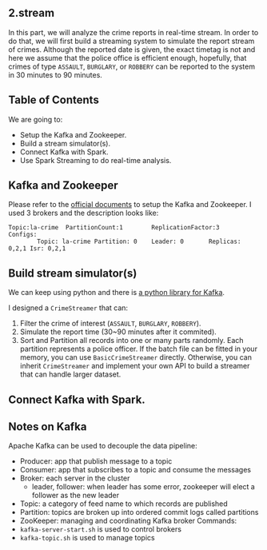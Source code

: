 2.stream
---

In this part, we will analyze the crime reports in real-time stream.
In order to do that, we will first build a streaming system to simulate the report stream of crimes.
Although the reported date is given, the exact timetag is not and here we assume that the police office is efficient enough, hopefully, that crimes of type `ASSAULT`, `BURGLARY`, or `ROBBERY` can be reported to the system in 30 minutes to 90 minutes.


Table of Contents
---
We are going to:
- Setup the Kafka and Zookeeper.
- Build a stream simulator(s).
- Connect Kafka with Spark.
- Use Spark Streaming to do real-time analysis.


Kafka and Zookeeper
---
Please refer to the [official documents](https://kafka.apache.org/) to setup the Kafka and Zookeeper. I used 3 brokers and the description looks like:
```
Topic:la-crime  PartitionCount:1        ReplicationFactor:3     Configs:
        Topic: la-crime Partition: 0    Leader: 0       Replicas: 0,2,1 Isr: 0,2,1
```

Build stream simulator(s)
---
We can keep using python and there is [a python library for Kafka](https://github.com/Parsely/pykafka).

I designed a `CrimeStreamer` that can: 
1. Filter the crime of interest (`ASSAULT`, `BURGLARY`, `ROBBERY`).
2. Simulate the report time (30~90 minutes after it commited).
3. Sort and Partition all records into one or many parts randomly. Each partition represents a police officer.
If the batch file can be fitted in your memory, you can use `BasicCrimeStreamer` directly. Otherwise, you can inherit `CrimeStreamer` and implement your own API to build a streamer that can handle larger dataset. 


Connect Kafka with Spark.
---


Notes on Kafka
---
Apache Kafka can be used to decouple the data pipeline:
- Producer: app that publish message to a topic
- Consumer: app that subscribes to a topic and consume the messages
- Broker: each server in the cluster
  - leader, follower: when leader has some error, zookeeper will elect a follower as the new leader
- Topic: a category of feed name to which records are published
- Partition: topics are broken up into ordered commit logs called partitions
- ZooKeeper: managing and coordinating Kafka broker
Commands:
- `kafka-server-start.sh` is used to control brokers
- `kafka-topic.sh` is used to manage topics 
